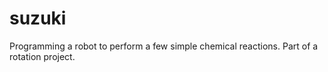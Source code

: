 # suzuki

Programming a robot to perform a few simple chemical reactions. Part of a rotation project.
